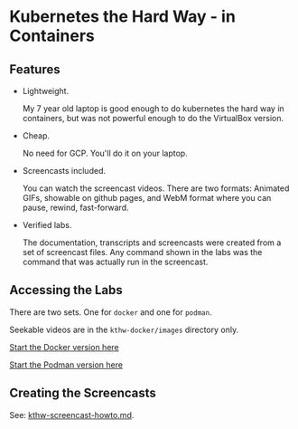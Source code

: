 # Kubernetes the Hard Way - in Containers

## Features

* Lightweight.
  
  My 7 year old laptop is good enough to do kubernetes the hard way in containers, but was not powerful enough to do the VirtualBox version.

* Cheap.
  
  No need for GCP. You'll do it on your laptop.

* Screencasts included.
  
  You can watch the screencast videos. There are two formats: Animated GIFs, showable on github pages, and WebM format where you can pause, rewind, fast-forward.

* Verified labs.
  
  The documentation, transcripts and screencasts were created from a set of screencast files. Any command shown in the labs was the command that was actually run in the screencast.

## Accessing the Labs

There are two sets. One for `docker` and one for `podman`.

Seekable videos are in the `kthw-docker/images` directory only.

[Start the Docker version here](kthw-docker/k8shardway.md)

[Start the Podman version here](kthw-podman/k8shardway.md)

## Creating the Screencasts

See: [kthw-screencast-howto.md](kthw-screencast-howto.md).
